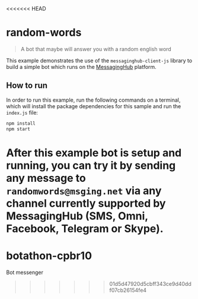 <<<<<<< HEAD
# random-words
> A bot that maybe will answer you with a random english word

This example demonstrates the use of the `messaginghub-client-js` library to build a simple bot which runs on the [MessagingHub](http://omni.messaginghub.io) platform.

## How to run
In order to run this example, run the following commands on a terminal, which will install the package dependencies for this sample and run the `index.js` file:
```bash
npm install
npm start
```

After this example bot is setup and running, you can try it by sending any message to `randomwords@msging.net` via any channel currently supported by MessagingHub (SMS, Omni, Facebook, Telegram or Skype).
=======
# botathon-cpbr10
Bot messenger
>>>>>>> 01d5d47920d5cbff343ce9d40ddf07cb26154fe4
